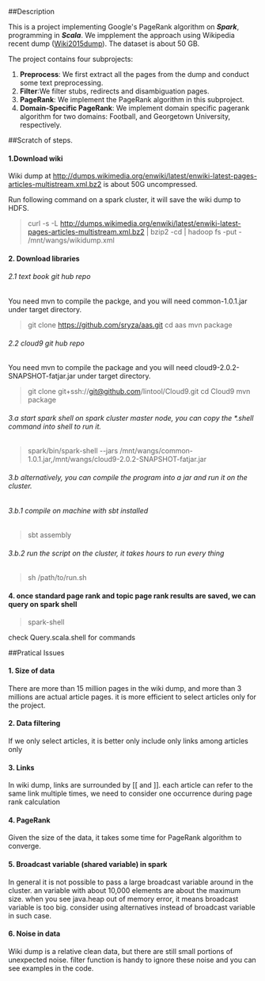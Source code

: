 ##Description

This is a project implementing Google's PageRank algorithm on **_Spark_**, programming in **_Scala_**. We impplement the approach using Wikipedia recent dump ([Wiki2015dump](https://dumps.wikimedia.org/enwiki/20150901/)). The dataset is about 50 GB. 

The project contains four subprojects: 

1. **Preprocess**: We first extract all the pages from the dump and conduct some text preprocessing.
2. **Filter**:We filter stubs, redirects and disambiguation pages.
3. **PageRank**: We implement the PageRank algorithm in this subproject.
4. **Domain-Specific PageRank**: We implement domain specific pagerank algorithm for two domains: Football, and Georgetown University, respectively. 



##Scratch of steps.

#### 1.Download wiki
Wiki dump at http://dumps.wikimedia.org/enwiki/latest/enwiki-latest-pages-articles-multistream.xml.bz2 is about 50G uncompressed.

Run following command on a spark cluster, it will save the wiki dump to HDFS.

> curl -s -L http://dumps.wikimedia.org/enwiki/latest/enwiki-latest-pages-articles-multistream.xml.bz2 | bzip2 -cd | hadoop fs -put - /mnt/wangs/wikidump.xml

#### 2. Download libraries

###### 2.1 text book git hub repo
You need mvn to compile the packge, and you will need common-1.0.1.jar under target directory.

> git clone https://github.com/sryza/aas.git
> cd aas
> mvn package

###### 2.2 cloud9 git hub repo
You need mvn to compile the package and you will need cloud9-2.0.2-SNAPSHOT-fatjar.jar under target directory.
 
> git clone git+ssh://git@github.com/lintool/Cloud9.git
> cd Cloud9
> mvn package

###### 3.a start spark shell on spark cluster master node, you can copy the *.shell command into shell to run it.

> spark/bin/spark-shell --jars /mnt/wangs/common-1.0.1.jar,/mnt/wangs/cloud9-2.0.2-SNAPSHOT-fatjar.jar

###### 3.b alternatively, you can compile the program into a jar and run it on the cluster.
###### 3.b.1 compile on machine with sbt installed

> sbt assembly

###### 3.b.2 run the script on the cluster, it takes hours to run every thing

> sh /path/to/run.sh

#### 4. once standard page rank and topic page rank results are saved, we can query on spark shell

> spark-shell

check Query.scala.shell for commands



##Pratical Issues

#### 1. Size of data
There are more than 15 million pages in the wiki dump, and more than 3 millions are actual article pages. it is more efficient to select articles only for the project.

#### 2. Data filtering
If we only select articles, it is better only include only links among articles only

#### 3. Links
In wiki dump, links are surrounded by [[ and ]]. each article can refer to the same link multiple times, we need to consider one occurrence during page rank calculation

#### 4. PageRank
Given the size of the data, it takes some time for PageRank algorithm to converge.

#### 5. Broadcast variable (shared variable) in spark
In general it is not possible to pass a large broadcast variable around in the cluster. an variable with about 10,000 elements are about the maximum size. when you see java.heap out of memory error, it means broadcast variable is too big. consider using alternatives instead of broadcast variable in such case.

#### 6. Noise in data
Wiki dump is a relative clean data, but there are still small portions of unexpected noise. filter function is handy to ignore these noise and you can see examples in the code. 